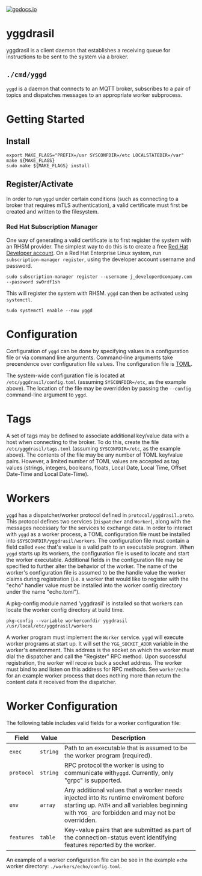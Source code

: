 [![godocs.io](https://godocs.io/github.com/RedHatInsights/yggdrasil?status.svg)](https://godocs.io/github.com/RedHatInsights/yggdrasil)

# yggdrasil

yggdrasil is a client daemon that establishes a receiving queue for instructions
to be sent to the system via a broker.

## `./cmd/yggd`

`yggd` is a daemon that connects to an MQTT broker, subscribes to a pair of
topics and dispatches messages to an appropriate worker subprocess.

# Getting Started

## Install

```
export MAKE_FLAGS="PREFIX=/usr SYSCONFDIR=/etc LOCALSTATEDIR=/var"
make ${MAKE_FLAGS}
sudo make ${MAKE_FLAGS} install
```

## Register/Activate

In order to run `yggd` under certain conditions (such as connecting to a broker
that requires mTLS authentication), a valid certificate must first be created and
written to the filesystem. 

### Red Hat Subscription Manager

One way of generating a valid certificate is to first register the system with
an RHSM provider. The simplest way to do this is to create a free [Red Hat
Developer account](https://developers.redhat.com/register). On a Red Hat
Enterprise Linux system, run `subscription-manager register`, using the
developer account username and password.

```
sudo subscription-manager register --username j_developer@company.com --password sw0rdf1sh
```

This will register the system with RHSM. `yggd` can then be activated using
`systemctl`.

```
sudo systemctl enable --now yggd
```

# Configuration

Configuration of `yggd` can be done by specifying values in a configuration file
or via command line arguments. Command-line arguments take precendence over
configuration file values. The configuration file is [TOML](https://toml.io).

The system-wide configuration file is located at `/etc/yggdrasil/config.toml` 
(assuming `SYSCONFDIR=/etc`, as the example above). The location of the file may
be overridden by passing the `--config` command-line argument to `yggd`.

# Tags

A set of tags may be defined to associate additional key/value data with a host
when connecting to the broker. To do this, create the file
`/etc/yggdrasil/tags.toml` (assuming `SYSCONFDIR=/etc`, as the example above).
The contents of the file may be any number of TOML key/value pairs. However, a
limited number of TOML values are accepted as tag values (strings, integers,
booleans, floats, Local Date, Local Time, Offset Date-Time and Local Date-Time).

# Workers

`yggd` has a dispatcher/worker protocol defined in `protocol/yggdrasil.proto`.
This protocol defines two services (`Dispatcher` and `Worker`), along with the
messages necessary for the services to exchange data. In order to interact with
`yggd` as a worker process, a TOML configuration file must be installed into
`$SYSCONFDIR/yggdrasil/workers`. The configuration file must contain a field
called `exec` that's value is a valid path to an executable program. When `yggd`
starts up its workers, the configuration file is used to locate and start the
worker executable. Additional fields in the configuration file may be specified
to further alter the behavior of the worker. The name of the worker's
configuration file is assumed to be the handle value the worker claims during
registration (i.e. a worker that would like to register with the "echo" handler
value must be installed into the worker config directory under the name
"echo.toml").

A pkg-config module named 'yggdrasil' is installed so that workers can locate
the worker config directory at build time.

```
pkg-config --variable workerconfdir yggdrasil
/usr/local/etc/yggdrasil/workers
```

A worker program must implement the `Worker` service. `yggd` will execute
worker programs at start up. It will set the `YGG_SOCKET_ADDR` variable in the
worker's environment. This address is the socket on which the worker must dial
the dispatcher and call the "Register" RPC method. Upon successful registration,
the worker will receive back a socket address. The worker must bind to and
listen on this address for RPC methods. See `worker/echo` for an example worker
process that does nothing more than return the content data it received from the
dispatcher.

# Worker Configuration

The following table includes valid fields for a worker configuration file:

| **Field**  | **Value** | **Description** |
| ---------- | --------- | --------------- |
| `exec`     | `string`  | Path to an executable that is assumed to be the worker program (required). |
| `protocol` | `string`  | RPC protocol the worker is using to communicate with`yggd`. Currently, only "grpc" is supported. |
| `env`      | `array`   | Any additional values that a worker needs injected into its runtime enviroment before starting up. `PATH` and all variables beginning with `YGG_` are forbidden and may not be overridden. |
| `features` | `table`   | Key-value pairs that are submitted as part of the connection-status event identifying features reported by the worker. |

An example of a worker configuration file can be see in the example `echo`
worker directory: `./workers/echo/config.toml`.
